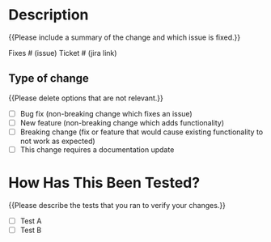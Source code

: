 # Description

{{Please include a summary of the change and which issue is fixed.}}

Fixes # (issue)
Ticket # (jira link)

## Type of change

{{Please delete options that are not relevant.}}

- [ ] Bug fix (non-breaking change which fixes an issue)
- [ ] New feature (non-breaking change which adds functionality)
- [ ] Breaking change (fix or feature that would cause existing functionality to not work as expected)
- [ ] This change requires a documentation update

# How Has This Been Tested?

{{Please describe the tests that you ran to verify your changes.}}

- [ ] Test A
- [ ] Test B
